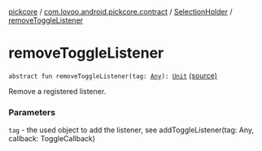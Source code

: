 [pickcore](../../index.md) / [com.lovoo.android.pickcore.contract](../index.md) / [SelectionHolder](index.md) / [removeToggleListener](./remove-toggle-listener.md)

# removeToggleListener

`abstract fun removeToggleListener(tag: `[`Any`](https://kotlinlang.org/api/latest/jvm/stdlib/kotlin/-any/index.html)`): `[`Unit`](https://kotlinlang.org/api/latest/jvm/stdlib/kotlin/-unit/index.html) [(source)](https://github.com/lovoo/android-pickpic/blob/master/pickcore/pickcore/src/main/kotlin/com/lovoo/android/pickcore/contract/SelectionHolder.kt#L54)

Remove a registered listener.

### Parameters

`tag` - the used object to add the listener, see addToggleListener(tag: Any, callback: ToggleCallback)